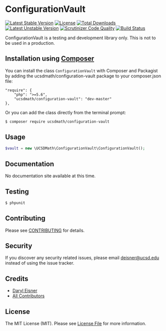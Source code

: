 # ConfigurationVault

[![Latest Stable Version](https://poser.pugx.org/ucsdmath/configuration-vault/v/stable)](https://packagist.org/packages/ucsdmath/configuration-vault)
[![License](https://poser.pugx.org/ucsdmath/configuration-vault/license)](https://packagist.org/packages/ucsdmath/configuration-vault)
[![Total Downloads](https://poser.pugx.org/ucsdmath/configuration-vault/downloads)](https://packagist.org/packages/ucsdmath/configuration-vault)
[![Latest Unstable Version](https://poser.pugx.org/ucsdmath/configuration-vault/v/unstable)](https://packagist.org/packages/ucsdmath/configuration-vault)
[![Scrutinizer Code Quality](https://scrutinizer-ci.com/g/ucsdmath/ConfigurationVault/badges/quality-score.png?b=master)](https://scrutinizer-ci.com/g/ucsdmath/ConfigurationVault/?branch=master)
[![Build Status](https://scrutinizer-ci.com/g/ucsdmath/ConfigurationVault/badges/build.png?b=master)](https://scrutinizer-ci.com/g/ucsdmath/ConfigurationVault/code-structure/master)

ConfigurationVault is a testing and development library only. This is not to be used in a production.

## Installation using [Composer](http://getcomposer.org/)
You can install the class ```ConfigurationVault``` with Composer and Packagist by
adding the ucsdmath/configuration-vault package to your composer.json file:

```
"require": {
    "php": ">=5.6",
    "ucsdmath/configuration-vault": "dev-master"
},
```
Or you can add the class directly from the terminal prompt:

```bash
$ composer require ucsdmath/configuration-vault
```

## Usage

``` php
$vault = new \UCSDMath\ConfigurationVault\ConfigurationVault();
```

## Documentation

No documentation site available at this time.
<!-- [Check out the documentation](http://math.ucsd.edu/~deisner/documentation/ConfigurationVault/) -->

## Testing

``` bash
$ phpunit
```

## Contributing

Please see [CONTRIBUTING](CONTRIBUTING.md) for details.

## Security

If you discover any security related issues, please email deisner@ucsd.edu instead of using the issue tracker.

## Credits

- [Daryl Eisner](https://github.com/UCSDMath)
- [All Contributors](../../contributors)

## License

The MIT License (MIT). Please see [License File](LICENSE) for more information.
